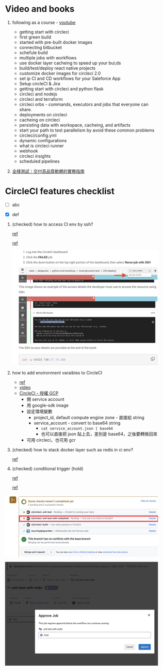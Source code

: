 # Video and books

1. following as a course - [youtube](https://www.youtube.com/watch?v=vEkoSTkLMzQ&list=PL9GgS3TcDh8x6tcY7HDq2zmEx0fAtwWsM&index=10)
    * getting start with circleci
    * first green build
    * started with pre-built docker images
    * connecting bitbucket
    * schefule build 
    * multiple jobs with workflows
    * use docker layer cacheing to speed up your bui;ds
    * build/test/deploy react native projects
    * customize docker images for circleci 2.0
    * set ip CI and CD workflows for your Saleforce App
    * Setup circleCI & Jira
    * getting start with circleci and python flask
    * circleci and nodejs
    * circleci and terraform
    * circleci orbs - commands, executors and jobs that everyone can share.
    * deployments on circleci
    * cacheing on circleci
    * persisting data with workspace, cacheing, and artifacts
    * start your path to test parallelism by avoid these common problems
    * circleci/config.yml
    * dynamic configurations
    * what is circleci runner
    * webhook
    * circleci insights
    * scheduled pipelines

2. [全棧測試｜交付高品質軟體的實務指南](https://www.books.com.tw/products/0010961495)

# CircleCI features checklist

- [ ] abc
- [x] def


1. (checked) how to access CI env by ssh?

    [ref](https://www.hwchiu.com/circleci.html)
    
    [ref](https://circleci.com/blog/debugging-ci-cd-pipelines-with-ssh-access/)

    <img src='./assets/ssh_ci_container.png'></img>

2. how to add environment varaibles to CircleCI

    * [ref](https://ithelp.ithome.com.tw/articles/10230182)
    * [video](https://www.youtube.com/watch?v=o4db-dv9q1c)
    * [CircleCI - 授權 GCP](https://circleci.com/docs/authorize-google-cloud-sdk/#installing-the-google-cloud-sdk)
        * 開 service account
        * 用 google-sdk image
        * 設定環境變數
            * project_id, default compute engine zone - 直接給 string
            * service_account - convert to base64 string
                * `cat service_account.json | base64 ` 
                * 也可以直接把 json 貼上去，差別是 base64，之後要轉換回來
        * 可用 circleci，也可用 gcr



3. (checked) how to stack docker layer such as redis in ci env?

    [ref](https://circleci.com/developer/images/image/cimg/redis)

4. (checked) conditional trigger (hold)

    [ref](https://circleci.com/blog/adding-approval-jobs-to-your-ci-pipeline/)

    [ref](https://hddhyq.github.io/2019/01/25/CircleCI%E7%AE%80%E5%8D%95%E6%A6%82%E5%BF%B5/)

<img src='./assets/hold_1.png'></img>

<img src='./assets/hold_2.png'></img>